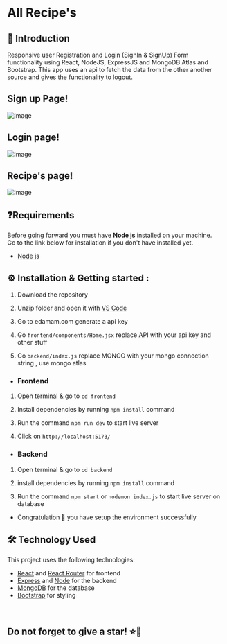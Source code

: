 # All Recipe's 

## 👋 Introduction

Responsive user Registration and Login (SignIn & SignUp) Form functionality using React, NodeJS, ExpressJS and MongoDB Atlas and Bootstrap.
This app uses an api to fetch the data from the other another source and gives the functionality to logout.

## Sign up Page!
![image](https://github.com/Moderli/Recipe/assets/99080776/b08cc782-3f7a-452f-932c-0747921d4abb)

## Login page!
![image](https://github.com/Moderli/Recipe/assets/99080776/ff76a209-7203-48c8-9ce0-85741c284daa)

## Recipe's page!
![image](https://github.com/Moderli/Recipe/assets/99080776/9a0e4c06-28b5-45aa-a3cd-673cb875c5f1)


## ❓Requirements

Before going forward you must have **Node js** installed on your machine.  
Go to the link below for installation if you don't have installed yet.

- [Node js](https://nodejs.org/en/download)


## ⚙️ Installation & Getting started :

1. Download the repository

2. Unzip folder and open it with [VS Code](https://code.visualstudio.com/)
   
3. Go to edamam.com generate a api key

4. Go `frontend/components/Home.jsx` replace API with your api key and other stuff

5. Go `backend/index.js` replace MONGO with your mongo connection string , use mongo atlas
   
- <h3> Frontend

1. Open terminal & go to `cd frontend`

2. Install dependencies by running `npm install` command

3. Run the command `npm run dev` to start live server

4. Click on `http://localhost:5173/`

- <h3>Backend

1. Open terminal & go to `cd backend` 

2. install dependencies by running `npm install` command

3. Run the command `npm start` or `nodemon index.js` to start live server on database


- Congratulation 🎉 you have setup the environment successfully



## 🛠️ Technology Used

This project uses the following technologies:

- [React](https://reactjs.org) and [React Router](https://reacttraining.com/react-router/) for frontend
- [Express](http://expressjs.com/) and [Node](https://nodejs.org/en/) for the backend
- [MongoDB](https://www.mongodb.com/) for the database
- [Bootstrap](https://getbootstrap.com/) for styling

<br/>

<h2> Do not forget to give a star! ⭐🤗 </h2>
